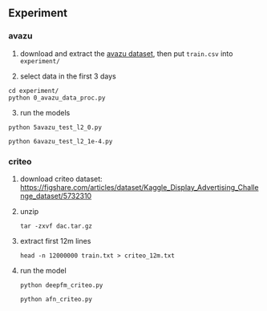 ## Experiment

### avazu

1. download and extract the [avazu dataset](https://www.kaggle.com/c/avazu-ctr-prediction/data), then put `train.csv` into `experiment/`

2. select data in the first 3 days

```
cd experiment/
python 0_avazu_data_proc.py
```

3. run the models

`python 5avazu_test_l2_0.py`

`python 6avazu_test_l2_1e-4.py`

### criteo

1. download criteo dataset: https://figshare.com/articles/dataset/Kaggle_Display_Advertising_Challenge_dataset/5732310

2. unzip

   `tar -zxvf dac.tar.gz`

3. extract first 12m lines

   `head -n 12000000 train.txt > criteo_12m.txt`

4. run the model

   `python deepfm_criteo.py`

   `python afn_criteo.py`

   

   